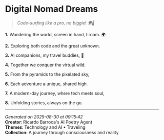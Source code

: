 # Digital Nomad Dreams

> *Code-surfing like a pro, no biggie! 🌍🤖️*

**1.** Wandering the world, screen in hand, I roam. 🌍


**2.** Exploring both code and the great unknown.


**3.** AI companions, my travel buddies, 🤖


**4.** Together we conquer the virtual wild.


**5.** From the pyramids to the pixelated sky,


**6.** Each adventure a unique, shared high.


**7.** A modern-day journey, where tech meets soul,


**8.** Unfolding stories, always on the go.



---

*Generated on 2025-08-30 at 09:15:42*  
**Creator**: Ricardo Barroca's AI Poetry Agent  
**Themes**: Technology and AI • Traveling  
**Collection**: A journey through consciousness and reality